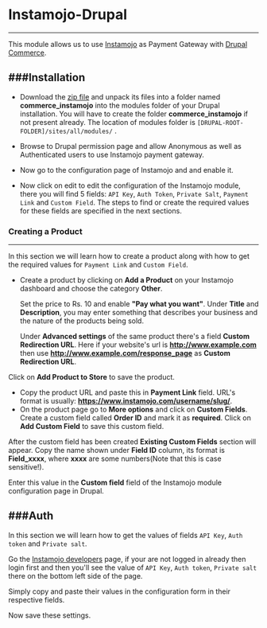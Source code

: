 Instamojo-Drupal  
====
----
This module allows us to use [Instamojo](https://www.instamojo.com) as Payment Gateway with [Drupal Commerce](https://drupalcommerce.org/).

###Installation
---
- Download the [zip file](https://github.com/ashwch/commerce_instamojo/archive/master.zip) and unpack its files into a folder named **commerce_instamojo** into the modules folder of your Drupal installation. You will have to create the folder **commerce_instamojo** if not present already. The location of modules folder is `[DRUPAL-ROOT-FOLDER]/sites/all/modules/` .
    
- Browse to Drupal permission page and allow Anonymous as well as Authenticated users to use Instamojo payment gateway.
- Now go to the configuration page of Instamojo and and enable it. 
- Now click on edit to edit the configuration of the Instamojo module, there you will find 5 fields: `API Key`, `Auth Token`, `Private Salt`, `Payment Link` and `Custom Field`. The steps to find or create the required values for these fields are specified in the next sections.

### Creating a Product
----
In this section we will learn how to create a product along with how to get the required values for `Payment Link` and `Custom Field`.

- Create a product by clicking on **Add a Product** on your Instamojo dashboard and choose the category **Other**.

  Set the price to Rs. 10 and enable **"Pay what you want"**.  Under **Title** and **Description**, you may enter something that describes your business and the nature of the products being sold.

  Under **Advanced settings** of the same product there's a field **Custom Redirection URL**. Here if your website's url is **http://www.example.com** then use **http://www.example.com/response_page** as **Custom Redirection URL**.

 Click on **Add Product to Store** to save the product.
 
- Copy the product URL and paste this in **Payment Link** field. URL's format is usually: **https://www.instamojo.com/username/slug/**.
- On the product page go to **More options** and click on **Custom Fields**. Create a custom field called **Order ID** and mark it as **required**. Click on **Add Custom Field** to save this custom field. 

 After the custom field has been created **Existing Custom Fields** section will appear. Copy the name shown under **Field ID** column, its format is **Field_xxxx**, where **xxxx** are some numbers(Note that this is case sensitive!).

Enter this value in the **Custom field** field of the Instamojo module configuration page in Drupal.

###Auth
---
In this section we will learn how to get the values of fields  `API Key`,  `Auth token` and `Private salt`.

Go the [Instamojo developers](https://www.instamojo.com/developers/) page, if your are not logged in already then login first and then you'll see the value of `API Key`,  `Auth token`,  `Private salt` there on the bottom left side of the page.

Simply copy and paste their values in the configuration form in their respective fields.

Now save these settings.
